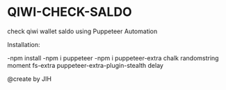 # QIWI-CHECK-SALDO
check qiwi wallet saldo using Puppeteer Automation

Installation:

-npm install 
-npm i puppeteer
-npm i puppeteer-extra chalk randomstring moment fs-extra puppeteer-extra-plugin-stealth delay

@create by JIH
